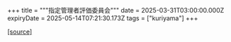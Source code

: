 +++
title = """指定管理者評価委員会"""
date = 2025-03-31T03:00:00.000Z
expiryDate = 2025-05-14T07:21:30.173Z
tags = ["kuriyama"]
+++


[[source]](https://www.town.kuriyama.hokkaido.jp/soshiki/32/603.html)
